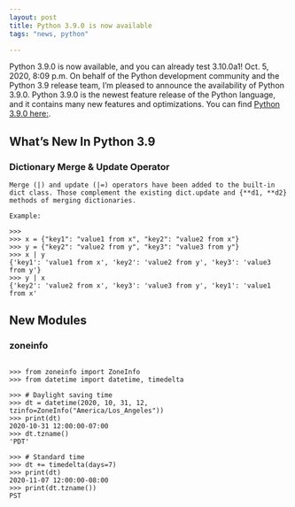```yaml
---
layout: post
title: Python 3.9.0 is now available
tags: "news, python"

---
```





Python 3.9.0 is now available, and you can already test 3.10.0a1!
Oct. 5, 2020, 8:09 p.m.
On behalf of the Python development community and the Python 3.9 release team, I’m pleased to announce the availability of Python 3.9.0. Python 3.9.0 is the newest feature release of the Python language, and it contains many new features and optimizations. You can find [Python 3.9.0 here:](https://pythoninsider.blogspot.com/2020/10/python-390-is-now-available-and-you-can.html?utm_source=feedburner&utm_medium=feed&utm_campaign=Feed%3A+PythonInsider+%28Python+Insider%29 ).

## What’s New In Python 3.9
### Dictionary Merge & Update Operator
```
Merge (|) and update (|=) operators have been added to the built-in dict class. Those complement the existing dict.update and {**d1, **d2} methods of merging dictionaries.

Example:

>>>
>>> x = {"key1": "value1 from x", "key2": "value2 from x"}
>>> y = {"key2": "value2 from y", "key3": "value3 from y"}
>>> x | y
{'key1': 'value1 from x', 'key2': 'value2 from y', 'key3': 'value3 from y'}
>>> y | x
{'key2': 'value2 from x', 'key3': 'value3 from y', 'key1': 'value1 from x'
```

## New Modules
### zoneinfo

```

>>> from zoneinfo import ZoneInfo
>>> from datetime import datetime, timedelta

>>> # Daylight saving time
>>> dt = datetime(2020, 10, 31, 12, tzinfo=ZoneInfo("America/Los_Angeles"))
>>> print(dt)
2020-10-31 12:00:00-07:00
>>> dt.tzname()
'PDT'

>>> # Standard time
>>> dt += timedelta(days=7)
>>> print(dt)
2020-11-07 12:00:00-08:00
>>> print(dt.tzname())
PST
```